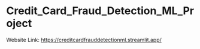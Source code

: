# Credit_Card_Fraud_Detection_ML_Project


Website Link: https://creditcardfrauddetectionml.streamlit.app/

